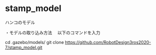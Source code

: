 # stamp_model
ハンコのモデル

・モデルの取り込み方法
　以下のコマンドを入力

cd .gazebo/models/
git clone https://github.com/RobotDesign3ros2020-7/stamp_model.git

